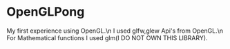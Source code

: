 # OpenGLPong
My first experience using OpenGL.\n
I used glfw,glew Api's from OpenGL.\n
For Mathematical functions I used glm(I DO NOT OWN THIS LIBRARY).
